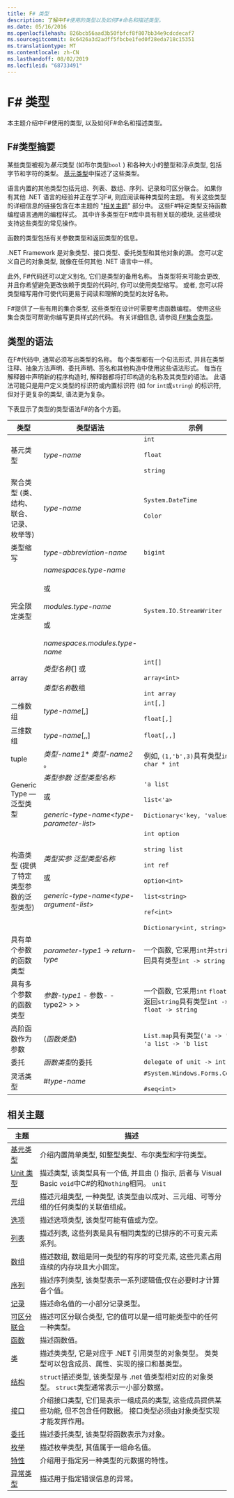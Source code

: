 ```yaml
---
title: F# 类型
description: 了解中F#使用的类型以及如何F#命名和描述类型。
ms.date: 05/16/2016
ms.openlocfilehash: 826bcb56aad3b50fbfcf8f807bb34e9cdcdecaf7
ms.sourcegitcommit: 8c6426a3d2adff5fbcbe1fed0f28eda718c15351
ms.translationtype: MT
ms.contentlocale: zh-CN
ms.lasthandoff: 08/02/2019
ms.locfileid: "68733491"
---
```

# <a name="f-types"></a>F# 类型

本主题介绍中F#使用的类型, 以及如何F#命名和描述类型。

## <a name="summary-of-f-types"></a>F#类型摘要
某些类型被视为*基元*类型 (如布尔类型`bool` ) 和各种大小的整型和浮点类型, 包括字节和字符的类型。 [基元类型](primitive-types.md)中描述了这些类型。

语言内置的其他类型包括元组、列表、数组、序列、记录和可区分联合。 如果你有其他 .NET 语言的经验并正在学习F#, 则应阅读每种类型的主题。 有关这些类型的详细信息的链接包含在本主题的 "[相关主题](https://msdn.microsoft.com/library/#rel)" 部分中。 这些F#特定类型支持函数编程语言通用的编程样式。 其中许多类型在F#库中具有相关联的模块, 这些模块支持这些类型的常见操作。

函数的类型包括有关参数类型和返回类型的信息。

.NET Framework 是对象类型、接口类型、委托类型和其他对象的源。 您可以定义自己的对象类型, 就像在任何其他 .NET 语言中一样。

此外, F#代码还可以定义别名, 它们是类型的备用名称。 当类型将来可能会更改, 并且你希望避免更改依赖于类型的代码时, 你可以使用类型缩写。 或者, 您可以将类型缩写用作可使代码更易于阅读和理解的类型的友好名称。

F#提供了一些有用的集合类型, 这些类型在设计时需要考虑函数编程。 使用这些集合类型可帮助你编写更具样式的代码。 有关详细信息, 请参阅[ F#集合类型](fsharp-collection-types.md)。

## <a name="syntax-for-types"></a>类型的语法
在F#代码中, 通常必须写出类型的名称。 每个类型都有一个句法形式, 并且在类型注释、抽象方法声明、委托声明、签名和其他构造中使用这些语法形式。 每当在解释器中声明新的程序构造时, 解释器都将打印构造的名称及其类型的语法。 此语法可能只是用户定义类型的标识符或内置标识符 (如 for `int`或`string`) 的标识符, 但对于更复杂的类型, 语法更为复杂。

下表显示了类型的类型语法F#的各个方面。

|类型|类型语法|示例|
|----|-----------|--------|
|基元类型|*type-name*|`int`<br /><br />`float`<br /><br />`string`|
|聚合类型 (类、结构、联合、记录、枚举等)|*type-name*|`System.DateTime`<br /><br />`Color`|
|类型缩写|*type-abbreviation-name*|`bigint`|
|完全限定类型|*namespaces.type-name*<br /><br />或<br /><br />*modules.type-name*<br /><br />或<br /><br />*namespaces.modules.type-name*|`System.IO.StreamWriter`|
|array|*类型名称*[] 或<br /><br />*类型名称*数组|`int[]`<br /><br />`array<int>`<br /><br />`int array`|
|二维数组|*type-name*[,]|`int[,]`<br /><br />`float[,]`|
|三维数组|*type-name*[,,]|`float[,,]`|
|tuple|*类型-name1*&#42; *类型-name2* 。|例如, `(1,'b',3)`具有类型`int * char * int`|
|Generic Type — 泛型类型|*类型参数* *泛型类型名称*<br /><br />或<br /><br />*generic-type-name*&lt;*type-parameter-list*&gt;|`'a list`<br /><br />`list<'a>`<br /><br />`Dictionary<'key, 'value>`|
|构造类型 (提供了特定类型参数的泛型类型)|*类型实参* *泛型类型名称*<br /><br />或<br /><br />*generic-type-name*&lt;*type-argument-list*&gt;|`int option`<br /><br />`string list`<br /><br />`int ref`<br /><br />`option<int>`<br /><br />`list<string>`<br /><br />`ref<int>`<br /><br />`Dictionary<int, string>`|
|具有单个参数的函数类型|*parameter-type1* -&gt; *return-type*|一个函数, 它采用`int`并`string`返回具有类型`int -> string`|
|具有多个参数的函数类型|*参数-type1*  - 参数- - type2&gt; &gt; &gt;|一个函数, 它采用`int` `float`和并返回`string`具有类型`int -> float -> string`|
|高阶函数作为参数|(*函数类型*)|`List.map`具有类型`('a -> 'b) -> 'a list -> 'b list`|
|委托|*函数类型*的委托|`delegate of unit -> int`|
|灵活类型|#*type-name*|`#System.Windows.Forms.Control`<br /><br />`#seq<int>`|

## <a name="related-topics"></a>相关主题

|主题|描述|
|-----|-----------|
|[基元类型](primitive-types.md)|介绍内置简单类型, 如整型类型、布尔类型和字符类型。|
|[Unit 类型](unit-type.md)|描述类型, 该类型具有一个值, 并且由 () 指示, 后者与 Visual Basic `void`中C#的和`Nothing`相同。 `unit`|
|[元组](tuples.md)|描述元组类型, 一种类型, 该类型由以成对、三元组、可等分组的任何类型的关联值组成。|
|[选项](options.md)|描述选项类型, 该类型可能有值或为空。|
|[列表](lists.md)|描述列表, 这些列表是具有相同类型的已排序的不可变元素系列。|
|[数组](arrays.md)|描述数组, 数组是同一类型的有序的可变元素, 这些元素占用连续的内存块且大小固定。|
|[序列](sequences.md)|描述序列类型, 该类型表示一系列逻辑值;仅在必要时才计算各个值。|
|[记录](records.md)|描述命名值的一小部分记录类型。|
|[可区分联合](discriminated-unions.md)|描述可区分联合类型, 它的值可以是一组可能类型中的任何一种类型。|
|[函数](./functions/index.md)|描述函数值。|
|[类](classes.md)|描述类类型, 它是对应于 .NET 引用类型的对象类型。 类类型可以包含成员、属性、实现的接口和基类型。|
|[结构](structures.md)|`struct`描述类型, 该类型是与 .net 值类型相对应的对象类型。 `struct`类型通常表示一小部分数据。|
|[接口](interfaces.md)|介绍接口类型, 它们是表示一组成员的类型, 这些成员提供某些功能, 但不包含任何数据。 接口类型必须由对象类型实现才能发挥作用。|
|[委托](delegates.md)|描述委托类型, 该类型将函数表示为对象。|
|[枚举](enumerations.md)|描述枚举类型, 其值属于一组命名值。|
|[特性](attributes.md)|介绍用于指定另一种类型的元数据的特性。|
|[异常类型](./exception-handling/exception-types.md)|描述用于指定错误信息的异常。|
